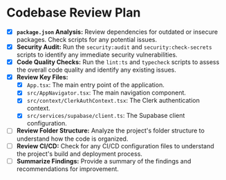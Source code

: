 # Codebase Review Plan

- [x] **`package.json` Analysis:** Review dependencies for outdated or insecure packages. Check scripts for any potential issues.
- [x] **Security Audit:** Run the `security:audit` and `security:check-secrets` scripts to identify any immediate security vulnerabilities.
- [x] **Code Quality Checks:** Run the `lint:ts` and `typecheck` scripts to assess the overall code quality and identify any existing issues.
- [x] **Review Key Files:**
    - [x] `App.tsx`: The main entry point of the application.
    - [x] `src/AppNavigator.tsx`: The main navigation component.
    - [x] `src/context/ClerkAuthContext.tsx`: The Clerk authentication context.
    - [x] `src/services/supabase/client.ts`: The Supabase client configuration.
- [ ] **Review Folder Structure:** Analyze the project's folder structure to understand how the code is organized.
- [ ] **Review CI/CD:** Check for any CI/CD configuration files to understand the project's build and deployment process.
- [ ] **Summarize Findings:** Provide a summary of the findings and recommendations for improvement.